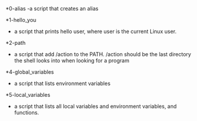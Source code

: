 *0-alias 
-a script that creates an alias

*1-hello_you
- a script that prints hello user, where user is the current Linux user.

*2-path
- a script that add /action to the PATH. /action should be the last directory the shell looks into when looking for a program

*4-global_variables
- a script that lists environment variables

*5-local_variables
- a script that lists all local variables and environment variables, and functions.
